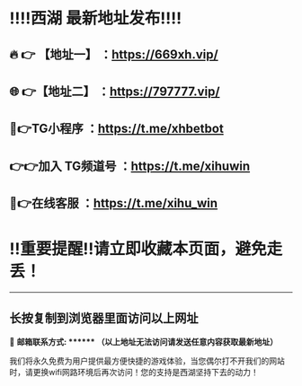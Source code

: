 :bangbang::bangbang:西湖 最新地址发布:bangbang::bangbang:
===================

🔥 👉 【地址一】 ：https://669xh.vip/
--------------------------------------

🌐 👉【地址二】 ：https://797777.vip/
--------------------------------------

🤖👉TG小程序  ：https://t.me/xhbetbot
-------------------------------------

👉👉加入 TG频道号  ：https://t.me/xihuwin
-----------------------------------------

🎀👉在线客服  ：https://t.me/xihu_win
-------------------------------------

:bangbang:重要提醒:bangbang:请立即收藏本页面，避免走丢！
====================================

---

长按复制到浏览器里面访问以上网址
--------------------------------

:e-mail: __邮箱联系方式: ****** （以上地址无法访问请发送任意内容获取最新地址）__

我们将永久免费为用户提供最方便快捷的游戏体验，当您偶尔打不开我们的网站时，请更换wifi网路环境后再次访问！您的支持是西湖坚持下去的动力！


